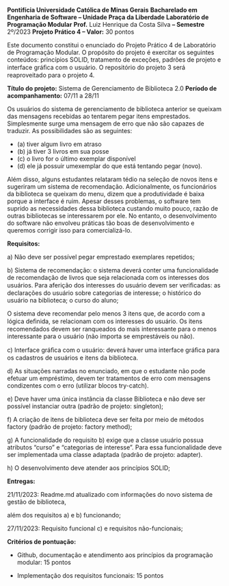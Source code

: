 
**Pontifícia Universidade Católica de Minas Gerais**
**Bacharelado em Engenharia de Software – Unidade Praça da Liberdade**
**Laboratório de Programação Modular**
**Prof.** Luiz Henrique da Costa Silva **– Semestre** 2º/2023
**Projeto Prático 4 – Valor:** 30 pontos

Este documento constitui o enunciado do Projeto Prático 4 de Laboratório de Programação
Modular. O propósito do projeto é exercitar os seguintes conteúdos: princípios SOLID, tratamento
de exceções, padrões de projeto e interface gráﬁca com o usuário. O repositório do projeto 3 será
reaproveitado para o projeto 4.

**Título do projeto:** Sistema de Gerenciamento de Biblioteca 2.0
**Período de acompanhamento:** 07/11 a 28/11

Os usuários do sistema de gerenciamento de biblioteca anterior se queixam das mensagens
recebidas ao tentarem pegar itens emprestados. Simplesmente surge uma mensagem de erro que
não são capazes de traduzir. As possibilidades são as seguintes: 
- (a) tiver algum livro em atraso
- (b) já tiver 3 livros em sua posse
- (c) o livro for o último exemplar disponível  
- (d) ele já possuir umexemplar do que está tentando pegar (novo).

Além disso, alguns estudantes relataram tédio na seleção de novos itens e sugeriram um sistema de recomendação. 
Adicionalmente, os funcionários da biblioteca se queixam do menu, dizem que a produtividade é baixa porque a
interface é ruim. Apesar desses problemas, o software tem suprido as necessidades dessa
biblioteca custando muito pouco, razão de outras bibliotecas se interessarem por ele. No entanto,
o desenvolvimento do software não envolveu práticas tão boas de desenvolvimento e queremos corrigir isso para comercializá-lo.

**Requisitos:**

a) Não deve ser possível pegar emprestado exemplares repetidos;

b) Sistema de recomendação: o sistema deverá conter uma funcionalidade de recomendação de
livros que seja relacionada com os interesses dos usuários. Para aferição dos interesses do
usuário devem ser veriﬁcadas:
as declarações do usuário sobre categorias de interesse;
o histórico do usuário na biblioteca;
o curso do aluno;

O sistema deve recomendar pelo menos 3 itens que, de acordo com a lógica deﬁnida, se
relacionam com os interesses do usuário. Os itens recomendados devem ser ranqueados do
mais interessante para o menos interessante para o usuário (não importa se emprestáveis ou
não).

c) Interface gráﬁca com o usuário: deverá haver uma interface gráﬁca para os cadastros de
usuários e itens da biblioteca.

d) As situações narradas no enunciado, em que o estudante não pode efetuar um empréstimo,
devem ter tratamentos de erro com mensagens condizentes com o erro (utilizar blocos
try-catch).

e) Deve haver uma única instância da classe Biblioteca e não deve ser possível instanciar outra
(padrão de projeto: singleton);

f) A criação de itens de biblioteca deve ser feita por meio de métodos factory (padrão de projeto:
factory method);

g) A funcionalidade do requisito b) exige que a classe usuário possua atributos “curso” e
“categorias de interesse”. Para essa funcionalidade deve ser implementada uma classe
adaptada (padrão de projeto: adapter).

h) O desenvolvimento deve atender aos princípios SOLID;

**Entregas:**

21/11/2023: Readme.md atualizado com informações do novo sistema de gestão de biblioteca,

além dos requisitos a) e b) funcionando;

27/11/2023: Requisito funcional c) e requisitos não-funcionais;

**Critérios de pontuação:**

- Github, documentação e atendimento aos princípios da programação modular: 15 pontos

- Implementação dos requisitos funcionais: 15 pontos
